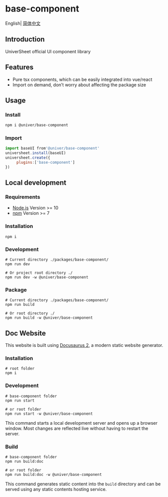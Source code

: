 # base-component

English| [简体中文](./README-zh.md)

## Introduction

UniverSheet official UI component library

## Features

-   Pure tsx components, which can be easily integrated into vue/react
-   Import on demand, don’t worry about affecting the package size

## Usage

### Install

```bash
npm i @univer/base-component
```

### Import

```js
import baseUI from'@univer/base-component'
universheet.install(baseUI)
universheet.create({
     plugins:['base-component']
})
```

## Local development

### Requirements

-   [Node.js](https://nodejs.org/en/) Version >= 10
-   [npm](https://www.npmjs.com/) Version >= 7

### Installation

```
npm i
```

### Development

```
# Current directory ./packages/base-component/
npm run dev

# Or project root directory ./
npm run dev -w @univer/base-component
```

### Package

```
# Current directory ./packages/base-component/
npm run build

# Or root directory ./
npm run build -w @univer/base-component
```

## Doc Website

This website is built using [Docusaurus 2](https://docusaurus.io/), a modern static website generator.

### Installation

```console
# root folder
npm i
```

### Development

```console
# base-component folder
npm run start

# or root folder
npm run start -w @univer/base-component
```

This command starts a local development server and opens up a browser window. Most changes are reflected live without having to restart the server.

### Build

```console
# base-component folder
npm run build:doc

# or root folder
npm run build:doc -w @univer/base-component
```

This command generates static content into the `build` directory and can be served using any static contents hosting service.
